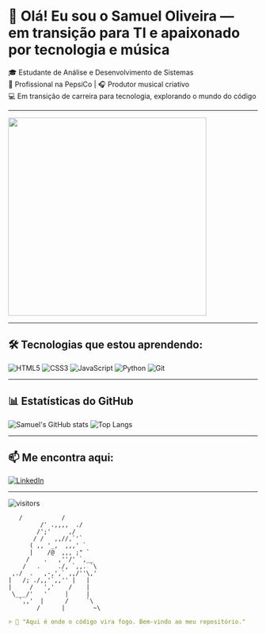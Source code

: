 # 👋 Olá! Eu sou o Samuel Oliveira — em transição para TI e apaixonado por tecnologia e música

🎓 Estudante de Análise e Desenvolvimento de Sistemas  
🏢 Profissional na PepsiCo | 🎧 Produtor musical criativo  
💻 Em transição de carreira para tecnologia, explorando o mundo do código

---

<img src="https://media.giphy.com/media/qgQUggAC3Pfv687qPC/giphy.gif" width="400"/>

---

## 🛠️ Tecnologias que estou aprendendo:

![HTML5](https://img.shields.io/badge/HTML5-E34F26?style=for-the-badge&logo=html5&logoColor=white)
![CSS3](https://img.shields.io/badge/CSS3-1572B6?style=for-the-badge&logo=css3&logoColor=white)
![JavaScript](https://img.shields.io/badge/JavaScript-F7DF1E?style=for-the-badge&logo=javascript&logoColor=black)
![Python](https://img.shields.io/badge/Python-306998?style=for-the-badge&logo=python&logoColor=white)
![Git](https://img.shields.io/badge/Git-F05032?style=for-the-badge&logo=git&logoColor=white)

---

## 📊 Estatísticas do GitHub

![Samuel's GitHub stats](https://github-readme-stats.vercel.app/api?username=samueloliver-dev&show_icons=true&theme=tokyonight)
![Top Langs](https://github-readme-stats.vercel.app/api/top-langs/?username=samueloliver-dev&layout=compact&theme=tokyonight)

---

## 📫 Me encontra aqui:
[![LinkedIn](https://img.shields.io/badge/LinkedIn-0077B5?style=for-the-badge&logo=linkedin&logoColor=white)](https://linkedin.com/in/samueloliver-dev)

---

![visitors](https://komarev.com/ghpvc/?username=samueloliver-dev&style=flat-square)

       /           /
             /' .,,,,  ./
            /';'     ,/
           / /   ,,//,`'`
          ( ,, '_,  ,,,' `
          |    /@  ,,, ;" `
         /    .   ,''/' `,__
        /   .     ./, `,,. `\
     ,./  .   ,-,',` ,,/''\,' 
    |   /; ./,,'`,,'' |   |    
    |     /   ','    /    |
     \___/'   '     |     |
       `,,'  |      /     `\
            /      |        ~\

```markdown
> 🐉 "Aqui é onde o código vira fogo. Bem-vindo ao meu repositório."
